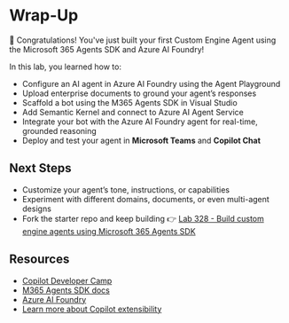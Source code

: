 # Wrap-Up

🎉 Congratulations! You've just built your first Custom Engine Agent using the Microsoft 365 Agents SDK and Azure AI Foundry!

In this lab, you learned how to:
* Configure an AI agent in Azure AI Foundry using the Agent Playground
* Upload enterprise documents to ground your agent’s responses
* Scaffold a bot using the M365 Agents SDK in Visual Studio
* Add Semantic Kernel and connect to Azure AI Agent Service
* Integrate your bot with the Azure AI Foundry agent for real-time, grounded reasoning
* Deploy and test your agent in **Microsoft Teams** and **Copilot Chat**



## Next Steps

* Customize your agent’s tone, instructions, or capabilities
* Experiment with different domains, documents, or even multi-agent designs
* Fork the starter repo and keep building 👉 [Lab 328 - Build custom engine agents using Microsoft 365 Agents SDK](https://github.com/microsoft/msbuild-lab328-cea-agentssdk)

## Resources

- [Copilot Developer Camp](https://aka.ms/copilotdevcamp)
- [M365 Agents SDK docs](https://aka.ms/open-hack/m365agentssdk)
- [Azure AI Foundry](https://ai.azure.com)
- [Learn more about Copilot extensibility](https://aka.ms/extensibility-docs)
